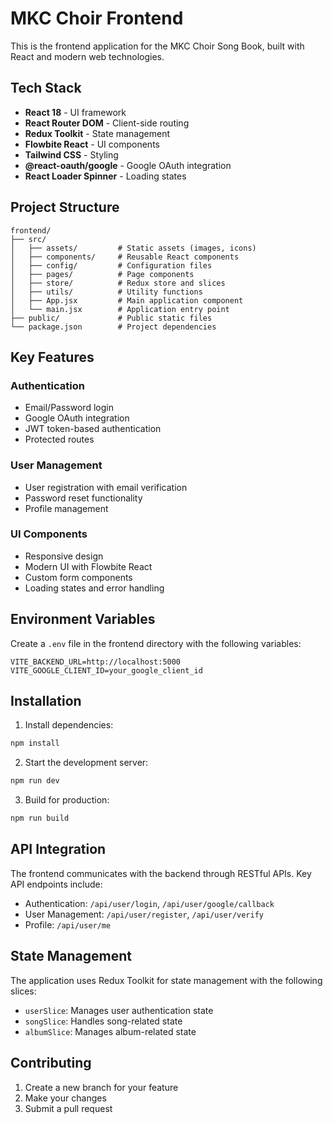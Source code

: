 # MKC Choir Frontend

This is the frontend application for the MKC Choir Song Book, built with React and modern web technologies.

## Tech Stack

-   **React 18** - UI framework
-   **React Router DOM** - Client-side routing
-   **Redux Toolkit** - State management
-   **Flowbite React** - UI components
-   **Tailwind CSS** - Styling
-   **@react-oauth/google** - Google OAuth integration
-   **React Loader Spinner** - Loading states

## Project Structure

```
frontend/
├── src/
│   ├── assets/         # Static assets (images, icons)
│   ├── components/     # Reusable React components
│   ├── config/         # Configuration files
│   ├── pages/          # Page components
│   ├── store/          # Redux store and slices
│   ├── utils/          # Utility functions
│   ├── App.jsx         # Main application component
│   └── main.jsx        # Application entry point
├── public/             # Public static files
└── package.json        # Project dependencies
```

## Key Features

### Authentication

-   Email/Password login
-   Google OAuth integration
-   JWT token-based authentication
-   Protected routes

### User Management

-   User registration with email verification
-   Password reset functionality
-   Profile management

### UI Components

-   Responsive design
-   Modern UI with Flowbite React
-   Custom form components
-   Loading states and error handling

## Environment Variables

Create a `.env` file in the frontend directory with the following variables:

```env
VITE_BACKEND_URL=http://localhost:5000
VITE_GOOGLE_CLIENT_ID=your_google_client_id
```

## Installation

1. Install dependencies:

```bash
npm install
```

2. Start the development server:

```bash
npm run dev
```

3. Build for production:

```bash
npm run build
```

## API Integration

The frontend communicates with the backend through RESTful APIs. Key API endpoints include:

-   Authentication: `/api/user/login`, `/api/user/google/callback`
-   User Management: `/api/user/register`, `/api/user/verify`
-   Profile: `/api/user/me`

## State Management

The application uses Redux Toolkit for state management with the following slices:

-   `userSlice`: Manages user authentication state
-   `songSlice`: Handles song-related state
-   `albumSlice`: Manages album-related state

## Contributing

1. Create a new branch for your feature
2. Make your changes
3. Submit a pull request
